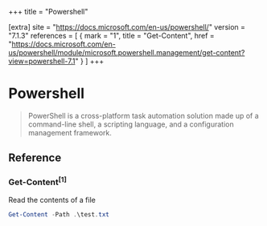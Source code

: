 +++
title = "Powershell"

[extra]
site = "https://docs.microsoft.com/en-us/powershell/"
version = "7.1.3"
references = [
    { mark = "1", title = "Get-Content", href = "https://docs.microsoft.com/en-us/powershell/module/microsoft.powershell.management/get-content?view=powershell-7.1" }
]
+++

# Powershell
> PowerShell is a cross-platform task automation solution made up of a command-line shell, a scripting language, and a configuration management framework.

## Reference

### Get-Content<sup>[1]</sup>

Read the contents of a file
```powershell
Get-Content -Path .\test.txt
```


